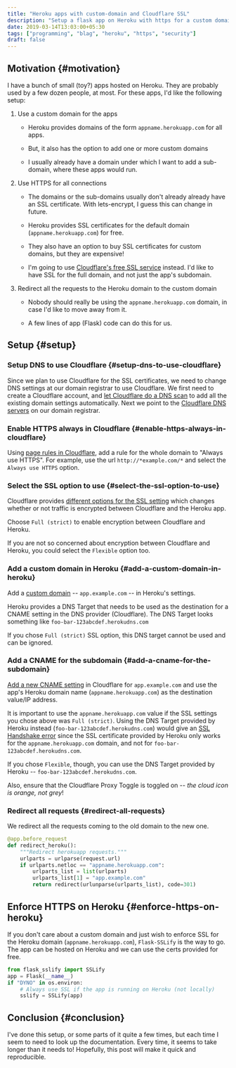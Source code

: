 ```yaml
---
title: "Heroku apps with custom-domain and Cloudflare SSL"
description: "Setup a flask app on Heroku with https for a custom domain using Cloudflare"
date: 2019-03-14T13:03:00+05:30
tags: ["programming", "blag", "heroku", "https", "security"]
draft: false
---
```


## Motivation {#motivation}

I have a bunch of small (toy?) apps hosted on Heroku. They are probably used by
a few dozen people, at most. For these apps, I'd like the following setup:

1.  Use a custom domain for the apps
    -   Heroku provides domains of the form `appname.herokuapp.com` for all apps.

    -   But, it also has the option to add one or more custom domains

    -   I usually already have a domain under which I want to add a sub-domain,
        where these apps would run.

2.  Use HTTPS for all connections
    -   The domains or the sub-domains usually don't already already have an SSL
        certificate. With lets-encrypt, I guess this can change in future.

    -   Heroku provides SSL certificates for the default domain
        (`appname.herokuapp.com`) for free.

    -   They also have an option to buy SSL certificates for custom domains, but
        they are expensive!

    -   I'm going to use [Cloudflare's free SSL service](https://www.cloudflare.com/ssl/) instead. I'd like to have
        SSL for the full domain, and not just the app's subdomain.

3.  Redirect all the requests to the Heroku domain to the custom domain
    -   Nobody should really be using the `appname.herokuapp.com` domain, in case
        I'd like to move away from it.

    -   A few lines of app (Flask) code can do this for us.


## Setup {#setup}


### Setup DNS to use Cloudflare {#setup-dns-to-use-cloudflare}

Since we plan to use Cloudflare for the SSL certificates, we need to change DNS
settings at our domain registrar to use Cloudflare. We first need to create a
Cloudflare account, and [let Cloudflare do a DNS scan](https://support.cloudflare.com/hc/en-us/articles/201720164-Step-2-Create-a-Cloudflare-account-and-add-a-website) to add all the existing
domain settings automatically. Next we point to the [Cloudflare DNS servers](https://support.cloudflare.com/hc/en-us/articles/205195708) on
our domain registrar.


### Enable HTTPS always in Cloudflare {#enable-https-always-in-cloudflare}

Using [page rules in Cloudflare](https://support.cloudflare.com/hc/en-us/articles/218411427#always-use-https), add a rule for the whole domain to "Always use
HTTPS". For example, use the url `http://*example.com/*` and select the `Always
use HTTPS` option.


### Select the SSL option to use {#select-the-ssl-option-to-use}

Cloudflare provides [different options for the SSL setting](https://support.cloudflare.com/hc/en-us/articles/200170416-What-do-the-SSL-options-mean-) which changes whether
or not traffic is encrypted between Cloudflare and the Heroku app.

Choose `Full (strict)` to enable encryption between Cloudflare and Heroku.

If you are not so concerned about encryption between Cloudflare and Heroku, you
could select the `Flexible` option too.


### Add a custom domain in Heroku {#add-a-custom-domain-in-heroku}

Add a [custom domain](https://devcenter.heroku.com/articles/custom-domains) -- `app.example.com` -- in Heroku's settings.

Heroku provides a DNS Target that needs to be used as the destination for a
CNAME setting in the DNS provider (Cloudflare). The DNS Target looks something
like `foo-bar-123abcdef.herokudns.com`

If you chose `Full (strict)` SSL option, this DNS target cannot be used and can
be ignored.


### Add a CNAME for the subdomain {#add-a-cname-for-the-subdomain}

[Add a new CNAME setting](https://support.cloudflare.com/hc/en-us/articles/360019093151-#h%5F60566325041543261564371) in Cloudflare for `app.example.com` and use the
app's Heroku domain name (`appname.herokuapp.com`) as the destination value/IP
address.

It is important to use the `appname.herokuapp.com` value if the SSL settings you
chose above was `Full (strict)`. Using the DNS Target provided by Heroku instead
(`foo-bar-123abcdef.herokudns.com`) would give an [SSL Handshake error](https://support.cloudflare.com/hc/en-us/articles/200278659) since the
SSL certificate provided by Heroku only works for the `appname.herokuapp.com`
domain, and not for `foo-bar-123abcdef.herokudns.com`.

If you chose `Flexible`, though, you can use the DNS Target provided by Heroku
-- `foo-bar-123abcdef.herokudns.com`.

Also, ensure that the Cloudflare Proxy Toggle is toggled on -- _the cloud icon
is orange, not grey_!


### Redirect all requests {#redirect-all-requests}

We redirect all the requests coming to the old domain to the new one.

```python
@app.before_request
def redirect_heroku():
    """Redirect herokuapp requests."""
    urlparts = urlparse(request.url)
    if urlparts.netloc == "appname.herokuapp.com":
        urlparts_list = list(urlparts)
        urlparts_list[1] = "app.example.com"
        return redirect(urlunparse(urlparts_list), code=301)
```


## Enforce HTTPS on Heroku {#enforce-https-on-heroku}

If you don't care about a custom domain and just wish to enforce SSL for the
Heroku domain (`appname.herokuapp.com`), `Flask-SSLify` is the way to go. The
app can be hosted on Heroku and we can use the certs provided for free.

```python
from flask_sslify import SSLify
app = Flask(__name__)
if "DYNO" in os.environ:
    # Always use SSL if the app is running on Heroku (not locally)
    sslify = SSLify(app)
```


## Conclusion {#conclusion}

I've done this setup, or some parts of it quite a few times, but each time I
seem to need to look up the documentation. Every time, it seems to take longer
than it needs to! Hopefully, this post will make it quick and reproducible.
